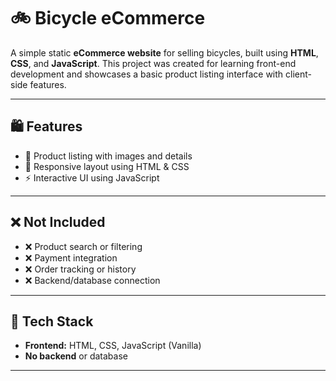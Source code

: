 # 🚲 Bicycle eCommerce

A simple static **eCommerce website** for selling bicycles, built using **HTML**, **CSS**, and **JavaScript**. This project was created for learning front-end development and showcases a basic product listing interface with client-side features.

---

## 🛍️ Features

- 🎨 Product listing with images and details
- 🧾 Responsive layout using HTML & CSS
- ⚡ Interactive UI using JavaScript

---

## ❌ Not Included

- ❌ Product search or filtering
- ❌ Payment integration
- ❌ Order tracking or history
- ❌ Backend/database connection

---

## 🧰 Tech Stack

- **Frontend:** HTML, CSS, JavaScript (Vanilla)
- **No backend** or database

---
